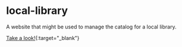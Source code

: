 # local-library
A website that might be used to manage the catalog for a local library.

[Take a look!](https://desolate-dusk-76301.herokuapp.com/catalog){:target="_blank"}
